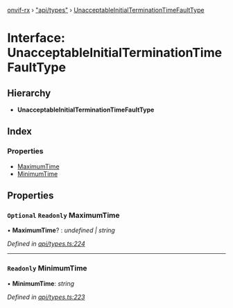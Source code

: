 [onvif-rx](../README.md) › ["api/types"](../modules/_api_types_.md) › [UnacceptableInitialTerminationTimeFaultType](_api_types_.unacceptableinitialterminationtimefaulttype.md)

# Interface: UnacceptableInitialTerminationTimeFaultType

## Hierarchy

* **UnacceptableInitialTerminationTimeFaultType**

## Index

### Properties

* [MaximumTime](_api_types_.unacceptableinitialterminationtimefaulttype.md#optional-readonly-maximumtime)
* [MinimumTime](_api_types_.unacceptableinitialterminationtimefaulttype.md#readonly-minimumtime)

## Properties

### `Optional` `Readonly` MaximumTime

• **MaximumTime**? : *undefined | string*

*Defined in [api/types.ts:224](https://github.com/patrickmichalina/onvif-rx/blob/3e9b152/src/api/types.ts#L224)*

___

### `Readonly` MinimumTime

• **MinimumTime**: *string*

*Defined in [api/types.ts:223](https://github.com/patrickmichalina/onvif-rx/blob/3e9b152/src/api/types.ts#L223)*
